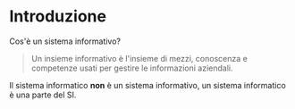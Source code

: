 # Introduzione

Cos'è un sistema informativo?

> Un insieme informativo è l'insieme di mezzi, conoscenza e competenze usati per gestire le informazioni aziendali.


Il sistema informatico **non** è un sistema informativo, un sistema informatico è una parte del SI.